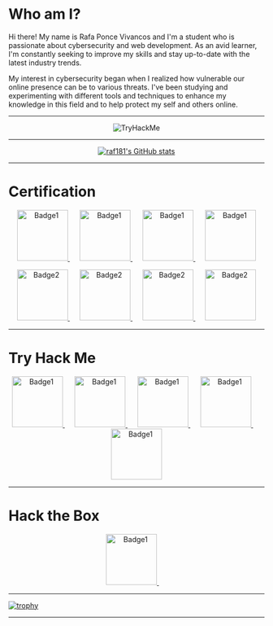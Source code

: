 # Who am I?
Hi there! My name is Rafa Ponce Vivancos and I'm a student who is passionate about cybersecurity and web development. As an avid learner, I'm constantly seeking to improve my skills and stay up-to-date with the latest industry trends.

My interest in cybersecurity began when I realized how vulnerable our online presence can be to various threats. I've been studying and experimenting with different tools and techniques to enhance my knowledge in this field and to help protect my self and others online.
<hr>
<p align="center">
  <img src="https://tryhackme-badges.s3.amazonaws.com/raf181.png" alt="TryHackMe">
</p>
<hr>
<p align="center">
<a href="http://www.github.com/raf181"><img src="https://github-readme-stats.vercel.app/api?username=raf181&show_icons=true&hide=&count_private=true&title_color=3382ed&text_color=ffffff&icon_color=facc15&bg_color=1c1917&hide_border=true&show_icons=true" alt="raf181's GitHub stats" /></a>
<!-- [![GitHub Streak](https://streak-stats.demolab.com?user=raf181&theme=dracula&hide_border=true&border_radius=10&date_format=M%20j%5B%2C%20Y%5D)](https://git.io/streak-stats) -->
</p>
<hr>

# Certification

<p align="center">
    <a href="https://www.credly.com/badges/3d308ea4-aacb-4a3e-8806-b9b2ac1bdc00/public_url">
    <img src="https://github.com/raf181/raf181/assets/93051606/7323066c-c856-4a16-93db-3fd383dc4b0e" alt="Badge1" width="100" height="100">
  </a>
  &nbsp;&nbsp;&nbsp;&nbsp;
    <a href="https://www.credly.com/badges/cd83f4ea-92f9-448c-a0ed-89d5aff66641/public_url">
    <img src="https://github.com/raf181/raf181/assets/93051606/223d8ddd-ce83-42f4-8f36-4d084bba3c07" alt="Badge1" width="100" height="100">
  </a>
  &nbsp;&nbsp;&nbsp;&nbsp;
      <a href="https://www.credly.com/badges/23d2e693-abff-4323-a54f-b621e4a72fe2/public_url">
    <img src="https://github.com/raf181/raf181/assets/93051606/e07e58ad-5fdb-4f31-ae81-e4e52a01400a" alt="Badge1" width="100" height="100">
  </a>
  &nbsp;&nbsp;&nbsp;&nbsp;
  <a href="https://www.credly.com/badges/e8b668f8-741c-467c-956e-c5ed48dbf6e1/public_url">
    <img src="https://github.com/raf181/raf181/assets/93051606/513a5397-b8de-49f9-bec6-517f991da685" alt="Badge1" width="100" height="100">
  </a>
</p>
<p align="center">
  <a href="https://www.credly.com/badges/cd83f4ea-92f9-448c-a0ed-89d5aff66641/public_url">
    <img src="https://github.com/raf181/raf181/assets/93051606/a616342a-c7c6-4c28-98b2-b0461abd9893" alt="Badge2" width="100" height="100">
  </a>
  &nbsp;&nbsp;&nbsp;&nbsp;
  <a href="https://www.credly.com/badges/ddcef372-6ead-4978-9b75-dfe48abca565/public_url">
    <img src="https://github.com/raf181/raf181/assets/93051606/eefdce47-5eab-4bb8-9cda-b657802b9ace" alt="Badge2" width="100" height="100">
  </a>
    &nbsp;&nbsp;&nbsp;&nbsp;
  <a href="https://www.credly.com/badges/5fefd5d8-136e-454e-bc36-e308e6b89d93/public_url">
    <img src="https://github.com/raf181/raf181/assets/93051606/a2081547-b789-4c7b-aa92-428b275c0b10" alt="Badge2" width="100" height="100">
  </a>
    &nbsp;&nbsp;&nbsp;&nbsp;
  <a href="https://www.offsec.com/_astro/OSCP.D0Wrgjqy_2lOY92.svg">
    <img src="https://github.com/user-attachments/assets/bccf410a-0d2e-4677-ae02-abb910cb4bff" alt="Badge2" width="100" height="100">
  </a>    
</p>

<hr>

# Try Hack Me

<p align="center">
    <a href="https://tryhackme.com/p/raf181">
    <img src="https://github.com/user-attachments/assets/ad0bde65-f330-4d8a-a1a4-5998b422b65a" alt="Badge1" width="100" height="100">
  </a>
  &nbsp;&nbsp;&nbsp;&nbsp;
  <a href="https://tryhackme.com/p/raf181">
    <img src="https://github.com/user-attachments/assets/acba492d-f906-4fd9-9f03-8f9777328011" alt="Badge1" width="100" height="100">
  </a>
  &nbsp;&nbsp;&nbsp;&nbsp;
  <a href="https://tryhackme.com/p/raf181">
    <img src="https://github.com/user-attachments/assets/29c18832-23f8-407e-953b-8a4d9546e7e7" alt="Badge1" width="100" height="100">
  </a>
  &nbsp;&nbsp;&nbsp;&nbsp;
  <a href="https://tryhackme.com/p/raf181">
    <img src="https://github.com/user-attachments/assets/4022ca1e-b96d-4d7d-ac63-1f2a0096c097" alt="Badge1" width="100" height="100">
  </a>
    &nbsp;&nbsp;&nbsp;&nbsp;
  <a href="https://tryhackme.com/p/raf181">
    <img src="https://github.com/user-attachments/assets/3aa1bd4a-ace6-4305-9566-0dd0c7ea98bd" alt="Badge1" width="100" height="100">
  </a>
</p>
<hr>

# Hack the Box
<p align="center">
    <a href="https://academy.hackthebox.com/achievement/badge/c155474e-8bce-11ef-864f-bea50ffe6cb4">
    <img src="https://github.com/user-attachments/assets/7e98d3a2-fcca-4c1b-b5dc-6e371a066de9" alt="Badge1" width="100" height="100">
  </a>
  &nbsp;&nbsp;&nbsp;&nbsp;
</p>
<hr>

[![trophy](https://github-profile-trophy.vercel.app/?username=raf181&theme=darkhub)](https://github.com/ryo-ma/github-profile-trophy)
<hr>

<!-- ### Active Projects
![image](https://github.com/user-attachments/assets/bccf410a-0d2e-4677-ae02-abb910cb4bff)

![webbed](https://github.com/user-attachments/assets/29c18832-23f8-407e-953b-8a4d9546e7e7)
![owasptop10](https://gith![our-favorite-seabird](https://github.com/user-attachments/assets/fef4dddc-b9fc-46dd-8fa4-04fd1f7aaad4)
ub.com/user-attachments/assets/4022ca1e-b96d-4d7d-ac63-1f2a0096c097)
![mrrobot](https://github.com/user-attachments/assets/3aa1bd4a-ace6-4305-9566-0dd0c7ea98bd)
![our-favorite-seabird](https://github.com/user-attachments/assets/7e98d3a2-fcca-4c1b-b5dc-6e371a066de9)
